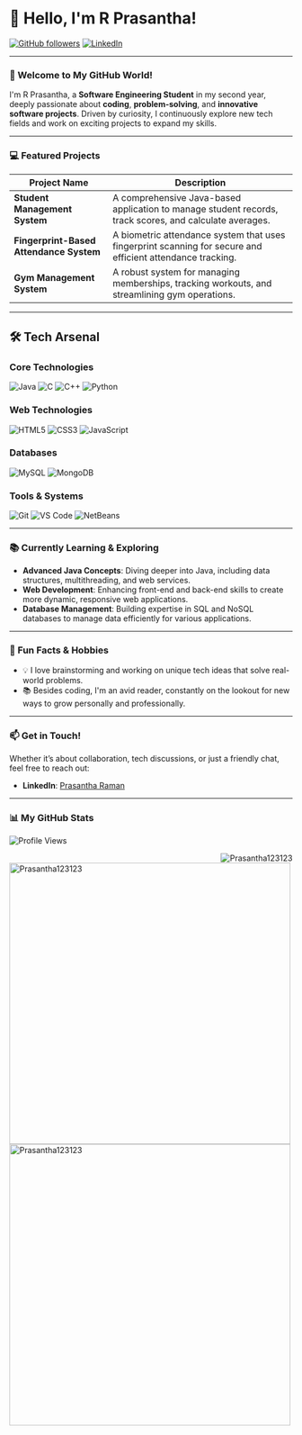 # 👋 Hello, I'm R Prasantha!

[![GitHub followers](https://img.shields.io/github/followers/Prasantha123123?label=Follow%20me&style=social)](https://github.com/Prasantha123123)
[![LinkedIn](https://img.shields.io/badge/-LinkedIn-blue?style=flat&logo=linkedin&logoColor=white)](https://www.linkedin.com/in/prasantha-raman-8788aa262?utm_source=share&utm_campaign=share_via&utm_content=profile&utm_medium=android_app)

---

### 🎉 Welcome to My GitHub World!
I'm R Prasantha, a **Software Engineering Student** in my second year, deeply passionate about **coding**, **problem-solving**, and **innovative software projects**. Driven by curiosity, I continuously explore new tech fields and work on exciting projects to expand my skills.

---

### 💻 Featured Projects
| Project Name                          | Description                                                                                      |
|---------------------------------------|--------------------------------------------------------------------------------------------------|
| **Student Management System**         | A comprehensive Java-based application to manage student records, track scores, and calculate averages. |
| **Fingerprint-Based Attendance System** | A biometric attendance system that uses fingerprint scanning for secure and efficient attendance tracking. |
| **Gym Management System**             | A robust system for managing memberships, tracking workouts, and streamlining gym operations.    |

---

## 🛠️ Tech Arsenal

### Core Technologies
![Java](https://img.shields.io/badge/Java-007396?style=for-the-badge&logo=java&logoColor=white)
![C](https://img.shields.io/badge/C-00599C?style=for-the-badge&logo=c&logoColor=white)
![C++](https://img.shields.io/badge/C++-00599C?style=for-the-badge&logo=c%2B%2B&logoColor=white)
![Python](https://img.shields.io/badge/Python-3776AB?style=for-the-badge&logo=python&logoColor=white)

### Web Technologies
![HTML5](https://img.shields.io/badge/HTML5-E34F26?style=for-the-badge&logo=html5&logoColor=white)
![CSS3](https://img.shields.io/badge/CSS3-1572B6?style=for-the-badge&logo=css3&logoColor=white)
![JavaScript](https://img.shields.io/badge/JavaScript-F7DF1E?style=for-the-badge&logo=javascript&logoColor=black)

### Databases
![MySQL](https://img.shields.io/badge/MySQL-4479A1?style=for-the-badge&logo=mysql&logoColor=white)
![MongoDB](https://img.shields.io/badge/MongoDB-4EA94B?style=for-the-badge&logo=mongodb&logoColor=white)

### Tools & Systems
![Git](https://img.shields.io/badge/Git-F05032?style=for-the-badge&logo=git&logoColor=white)
![VS Code](https://img.shields.io/badge/VS%20Code-007ACC?style=for-the-badge&logo=visual-studio-code&logoColor=white)
![NetBeans](https://img.shields.io/badge/NetBeans-1B6AC6?style=for-the-badge&logo=apache-netbeans-ide&logoColor=white)

---

### 📚 Currently Learning & Exploring
- **Advanced Java Concepts**: Diving deeper into Java, including data structures, multithreading, and web services.
- **Web Development**: Enhancing front-end and back-end skills to create more dynamic, responsive web applications.
- **Database Management**: Building expertise in SQL and NoSQL databases to manage data efficiently for various applications.

---

### 🎯 Fun Facts & Hobbies
- 💡 I love brainstorming and working on unique tech ideas that solve real-world problems.
- 📚 Besides coding, I'm an avid reader, constantly on the lookout for new ways to grow personally and professionally.

---

### 📫 Get in Touch!
Whether it’s about collaboration, tech discussions, or just a friendly chat, feel free to reach out:
- **LinkedIn**: [Prasantha Raman](https://www.linkedin.com/in/prasantha-raman-8788aa262?utm_source=share&utm_campaign=share_via&utm_content=profile&utm_medium=android_app)

---

### 📊 My GitHub Stats
![Profile Views](https://komarev.com/ghpvc/?username=Prasantha123123&color=blueviolet&style=flat-square)

<p><img align="right" src="https://github-readme-stats.vercel.app/api/top-langs?username=Prasantha123123&show_icons=true&locale=en&layout=compact" alt="Prasantha123123" /></p>
<p>&nbsp;<img align="left" src="https://github-readme-stats.vercel.app/api?username=Prasantha123123&show_icons=true&locale=en" alt="Prasantha123123" width="500px" /></p> <br/>
<p><img align="left" src="https://github-readme-streak-stats.herokuapp.com/?user=Prasantha123123&" alt="Prasantha123123" width="500px" /></p>
